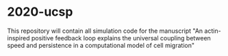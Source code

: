 # 2020-ucsp
This repository will contain all simulation code for the manuscript "An actin-inspired positive feedback loop explains the universal coupling between speed and persistence in a  computational model of cell migration"
